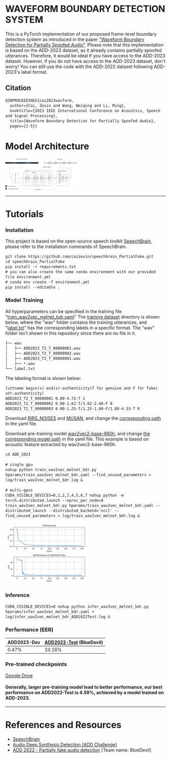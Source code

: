 # WAVEFORM BOUNDARY DETECTION SYSTEM

This is a PyTorch implementation of our proposed frame-level boundary detection system as introduced in the paper ["Waveform Boundary Detection for Partially Spoofed Audio"](https://ieeexplore.ieee.org/document/10094774). Please note that this implementation is based on the ADD-2023 dataset, as it already contains partially spoofed utterances. Therefore, it would be ideal if you have access to the ADD-2023 dataset. However, if you do not have access to the ADD-2023 dataset, don't worry! You can still use the code with the ADD-2022 dataset following ADD-2023's label format. 
## Citation
```
@INPROCEEDINGS{cai2023wavform,
  author={Cai, Zexin and Wang, Weiqing and Li, Ming},
  booktitle={2023 IEEE International Conference on Acoustics, Speech and Signal Processing}, 
  title={Waveform Boundary Detection for Partially Spoofed Audio}, 
  pages={1-5}}

```

# Model Architecture

<img src="add.png" style="zoom:22%;" />

---

# Tutorials
### Installation 
This project is based on the open-source speech toolkit [SpeechBrain](https://github.com/speechbrain/speechbrain), please refer to the installation commands of SpeechBrain.

```shell
git clone https://github.com/caizexin/speechbrain_PartialFake.git
cd speechbrain_PartialFake
pip install -r requirements.txt
# you can also create the same conda environment with our provided file environment.yml
# conda env create -f environment.yml
pip install --editable .
```

### Model Training
All hyperparameters can be specified in the training file "[train_wav2vec_melnet_bdr.yaml](https://github.com/caizexin/speechbrain_PartialFake/blob/main/ADD_2023/hparams/train_wav2vec_melnet_bdr.yaml)" The [training dataset](https://github.com/caizexin/speechbrain_PartialFake/tree/main/ADD_2023/add_data/ADD2023_Track2_train) directory is shown below, where the "wav" folder contains the training utterances, and "[label.txt](https://github.com/caizexin/speechbrain_PartialFake/blob/main/ADD_2023/add_data/ADD2023_Track2_train/label.txt)" has the corresponding labels in a specific format. The "wav" folder isn't shown in this repository since there are no file in it.
```
├── wav
│   ├── ADD2023_T2_T_00000001.wav
│   ├── ADD2023_T2_T_00000002.wav
│   ├── ADD2023_T2_T_00000001.wav
│   ├── *.wav
└── label.txt
```
The labeling format is shown below:
```
[uttname begin(s)-end(s)-authenticity(T for genuine and F for fake) utt-authenticity]
ADD2023_T2_T_00000001 0.00-4.72-T 1
ADD2023_T2_T_00000002 0.00-1.62-T/1.62-2.48-F 0
ADD2023_T2_T_00000003 0.00-1.25-T/1.25-1.80-F/1.80-4.53-T 0
```

Download [RIRS_NOISES](https://www.openslr.org/28/) and [MUSAN](https://www.openslr.org/17/), and change the [corresponding path](https://github.com/caizexin/speechbrain_PartialFake/blob/01129d9246144328e941d1bf0278e6ef3c8ad817/ADD_2023/hparams/train_wav2vec_melnet_bdr.yaml#L59) in the yaml file.

Download pre-training model [wav2vec2-base-960h](https://huggingface.co/facebook/wav2vec2-base-960h), and change [the corresponding model path](https://github.com/caizexin/speechbrain_PartialFake/blob/01129d9246144328e941d1bf0278e6ef3c8ad817/ADD_2023/hparams/train_wav2vec_melnet_bdr.yaml#L156) in the yaml file. This example is based on acoustic feature extracted by wav2vec2-base-960h.

```shell
cd ADD_2023

# single gpu
nohup python train_wav2vec_melnet_bdr.py hparams/train_wav2vec_melnet_bdr.yaml --find_unused_parameters > log/train_wav2vec_melnet_bdr.log &

# multi-gpus
CUDA_VISIBLE_DEVICES=0,1,2,3,4,5,6,7 nohup python -m torch.distributed.launch --nproc_per_node=8 train_wav2vec_melnet_bdr.py hparams/train_wav2vec_melnet_bdr.yaml --distributed_launch --distributed_backend='nccl' --find_unused_parameters > log/train_wav2vec_melnet_bdr.log &

```

<img src="training.png" style="zoom:25%;" />


### Inference

```shell
CUDA_VISIBLE_DEVICES=0 nohup python infer_wav2vec_melnet_bdr.py hparams/infer_wav2vec_melnet_bdr.yaml > log/infer_wav2vec_melnet_bdr_ADD2022Test.log &
```
### Performance (EER)
| ADD2023-Dev | [ADD2022-Test](https://codalab.lisn.upsaclay.fr/competitions/4111) (BlueDevil) |
|-------------|--------------|
|    0.47%    |    10.16%     |

### Pre-trained checkpoints
[Google Drive](https://drive.google.com/file/d/1Ung_DQMikwBmFxokmSrPq7lSnohctRNm/view?usp=share_link)

#### Generally, larger pre-training model lead to better performance, our best performance on ADD2022-Test is 4.59%, achieved by a model trained on ADD-2023.
---

# References and Resources

* [SpeechBrain](https://github.com/speechbrain/speechbrain)
* [Audio Deep Synthesis Detection (ADD Challenge) ](http://addchallenge.cn)
* [ADD 2022 - Partially fake audio detection](https://codalab.lisn.upsaclay.fr/competitions/4111) [Team name: BlueDevil]


